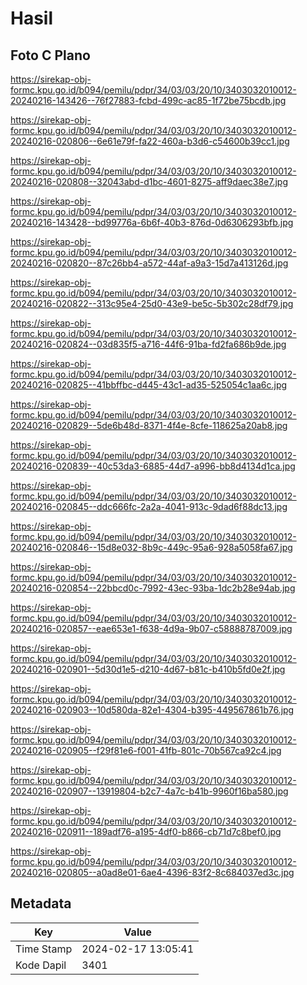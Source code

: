 # Hasil

## Foto C Plano

https://sirekap-obj-formc.kpu.go.id/b094/pemilu/pdpr/34/03/03/20/10/3403032010012-20240216-143426--76f27883-fcbd-499c-ac85-1f72be75bcdb.jpg

https://sirekap-obj-formc.kpu.go.id/b094/pemilu/pdpr/34/03/03/20/10/3403032010012-20240216-020806--6e61e79f-fa22-460a-b3d6-c54600b39cc1.jpg

https://sirekap-obj-formc.kpu.go.id/b094/pemilu/pdpr/34/03/03/20/10/3403032010012-20240216-020808--32043abd-d1bc-4601-8275-aff9daec38e7.jpg

https://sirekap-obj-formc.kpu.go.id/b094/pemilu/pdpr/34/03/03/20/10/3403032010012-20240216-143428--bd99776a-6b6f-40b3-876d-0d6306293bfb.jpg

https://sirekap-obj-formc.kpu.go.id/b094/pemilu/pdpr/34/03/03/20/10/3403032010012-20240216-020820--87c26bb4-a572-44af-a9a3-15d7a413126d.jpg

https://sirekap-obj-formc.kpu.go.id/b094/pemilu/pdpr/34/03/03/20/10/3403032010012-20240216-020822--313c95e4-25d0-43e9-be5c-5b302c28df79.jpg

https://sirekap-obj-formc.kpu.go.id/b094/pemilu/pdpr/34/03/03/20/10/3403032010012-20240216-020824--03d835f5-a716-44f6-91ba-fd2fa686b9de.jpg

https://sirekap-obj-formc.kpu.go.id/b094/pemilu/pdpr/34/03/03/20/10/3403032010012-20240216-020825--41bbffbc-d445-43c1-ad35-525054c1aa6c.jpg

https://sirekap-obj-formc.kpu.go.id/b094/pemilu/pdpr/34/03/03/20/10/3403032010012-20240216-020829--5de6b48d-8371-4f4e-8cfe-118625a20ab8.jpg

https://sirekap-obj-formc.kpu.go.id/b094/pemilu/pdpr/34/03/03/20/10/3403032010012-20240216-020839--40c53da3-6885-44d7-a996-bb8d4134d1ca.jpg

https://sirekap-obj-formc.kpu.go.id/b094/pemilu/pdpr/34/03/03/20/10/3403032010012-20240216-020845--ddc666fc-2a2a-4041-913c-9dad6f88dc13.jpg

https://sirekap-obj-formc.kpu.go.id/b094/pemilu/pdpr/34/03/03/20/10/3403032010012-20240216-020846--15d8e032-8b9c-449c-95a6-928a5058fa67.jpg

https://sirekap-obj-formc.kpu.go.id/b094/pemilu/pdpr/34/03/03/20/10/3403032010012-20240216-020854--22bbcd0c-7992-43ec-93ba-1dc2b28e94ab.jpg

https://sirekap-obj-formc.kpu.go.id/b094/pemilu/pdpr/34/03/03/20/10/3403032010012-20240216-020857--eae653e1-f638-4d9a-9b07-c58888787009.jpg

https://sirekap-obj-formc.kpu.go.id/b094/pemilu/pdpr/34/03/03/20/10/3403032010012-20240216-020901--5d30d1e5-d210-4d67-b81c-b410b5fd0e2f.jpg

https://sirekap-obj-formc.kpu.go.id/b094/pemilu/pdpr/34/03/03/20/10/3403032010012-20240216-020903--10d580da-82e1-4304-b395-449567861b76.jpg

https://sirekap-obj-formc.kpu.go.id/b094/pemilu/pdpr/34/03/03/20/10/3403032010012-20240216-020905--f29f81e6-f001-41fb-801c-70b567ca92c4.jpg

https://sirekap-obj-formc.kpu.go.id/b094/pemilu/pdpr/34/03/03/20/10/3403032010012-20240216-020907--13919804-b2c7-4a7c-b41b-9960f16ba580.jpg

https://sirekap-obj-formc.kpu.go.id/b094/pemilu/pdpr/34/03/03/20/10/3403032010012-20240216-020911--189adf76-a195-4df0-b866-cb71d7c8bef0.jpg

https://sirekap-obj-formc.kpu.go.id/b094/pemilu/pdpr/34/03/03/20/10/3403032010012-20240216-020805--a0ad8e01-6ae4-4396-83f2-8c684037ed3c.jpg


## Metadata

| Key        | Value               |
| ---------- | ------------------- |
| Time Stamp | 2024-02-17 13:05:41 |
| Kode Dapil | 3401                |



